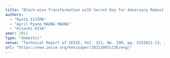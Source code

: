```yaml
---
title: "Block-wise Transformation with Secret Key for Adversary Robust Defence of SVM model"
authors:
  - "Ryota IIJIMA"
  - "April Pyone MAUNG MAUNG"
  - "Hitoshi KIYA"
year: 2021
type: "domestic"
venue: "Technical Report of IEICE, Vol. 121, No. 190, pp. SIS2021-13, オンライン, 2021-10-07."
url: "https://www.ieice.org/ken/paper/20211007LC5E/eng/"
---
```


